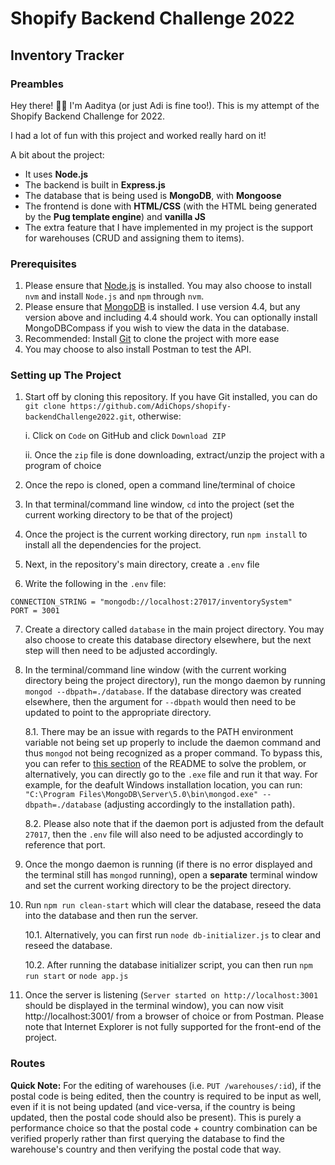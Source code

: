 # Shopify Backend Challenge 2022
## Inventory Tracker
### Preambles
Hey there! ✌🏾 I'm Aaditya (or just Adi is fine too!). This is my attempt of the Shopify Backend Challenge for 2022.

I had a lot of fun with this project and worked really hard on it!

A bit about the project:
- It uses **Node.js**
- The backend is built in **Express.js**
- The database that is being used is **MongoDB**, with **Mongoose**
- The frontend is done with **HTML/CSS** (with the HTML being generated by the **Pug template engine**) and **vanilla JS**
- The extra feature that I have implemented in my project is the support for warehouses (CRUD and assigning them to items).

### Prerequisites
1. Please ensure that [Node.js](https://google.com/) is installed. You may also choose to install `nvm` and install `Node.js` and `npm` through `nvm`. 
2. Please ensure that [MongoDB](https://docs.mongodb.com/manual/installation/) is installed. I use version 4.4, but any version above and including 4.4 should work. You can optionally install MongoDBCompass if you wish to view the data in the database.
3. Recommended: Install [Git](https://git-scm.com/book/en/v2/Getting-Started-Installing-Git) to clone the project with more ease
3. You may choose to also install Postman to test the API.

### Setting up The Project
1. Start off by cloning this repository. If you have Git installed, you can do `git clone https://github.com/AdiChops/shopify-backendChallenge2022.git`, otherwise:
    
    i. Click on `Code` on GitHub and click `Download ZIP`

    ii. Once the `zip` file is done downloading, extract/unzip the project with a program of choice

2. Once the repo is cloned, open a command line/terminal of choice

3. In that terminal/command line window, `cd` into the project (set the current working directory to be that of the project)

4. Once the project is the current working directory, run `npm install` to install all the dependencies for the project.

5. Next, in the repository's main directory, create a `.env` file

6. Write the following in the `.env` file:
```
CONNECTION_STRING = "mongodb://localhost:27017/inventorySystem"
PORT = 3001
```

7. Create a directory called `database` in the main project directory. You may also choose to create this database directory elsewhere, but the next step will then need to be adjusted accordingly.

8. In the terminal/command line window (with the current working directory being the project directory), run the mongo daemon by running `mongod --dbpath=./database`. If the database directory was created elsewhere, then the argument for `--dbpath` would then need to be updated to point to the appropriate directory.

    8.1. There may be an issue with regards to the PATH environment variable not being set up properly to include the daemon command and thus `mongod` not being recognized as a proper command. To bypass this, you can refer to [this section](#Troubleshooting) of the README to solve the problem, or alternatively, you can directly go to the `.exe` file and run it that way. For example, for the deafult Windows installation location, you can run: `"C:\Program Files\MongoDB\Server\5.0\bin\mongod.exe" --dbpath=./database` (adjusting accordingly to the installation path).

    8.2. Please also note that if the daemon port is adjusted from the default `27017`, then the `.env` file will also need to be adjusted accordingly to reference that port.

9. Once the mongo daemon is running (if there is no error displayed and the terminal still has `mongod` running), open a **separate** terminal window and set the current working directory to be the project directory.

10. Run `npm run clean-start` which will clear the database, reseed the data into the database and then run the server. 

    10.1. Alternatively, you can first run `node db-initializer.js` to clear and reseed the database.

    10.2. After running the database initializer script, you can then run `npm run start` or `node app.js`

11. Once the server is listening (`Server started on http://localhost:3001` should be displayed in the terminal window), you can now visit http://localhost:3001/ from a browser of choice or from Postman. Please note that Internet Explorer is not fully supported for the front-end of the project.

### Routes
**Quick Note:** For the editing of warehouses (i.e. `PUT /warehouses/:id`), if the postal code is being edited, then the country is required to be input as well, even if it is not being updated (and vice-versa, if the country is being updated, then the postal code should also be present). This is purely a performance choice so that the postal code + country combination can be verified properly rather than first querying the database to find the warehouse's country and then verifying the postal code that way.